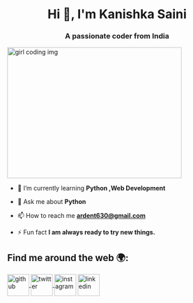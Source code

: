 
<h1 align="center">Hi 👋, I'm Kanishka Saini</h1>
<h3 align="center">A passionate coder from India</h3>
<img align="center" src="https://miro.medium.com/max/1600/0*K2WLMTExLyida7OR.gif" width="400" height="300" alt="girl coding img" >



- 🌱 I’m currently learning **Python ,Web Development**

- 💬 Ask me about **Python**

- 📫 How to reach me **ardent630@gmail.com**

- ⚡ Fun fact **I am always ready to try new things.**

## Find me around the web 🌍:

<a href="https://https://github.com/Kanishka-08">  <img align="center" src="https://upload.wikimedia.org/wikipedia/commons/thumb/9/91/Octicons-mark-github.svg/2048px-Octicons-mark-github.svg.png" width="50" height="50" alt="github"> </a>
<a href="https://https://twitter.com/Ardent_630">  <img align="center" src="https://assets.stickpng.com/thumbs/580b57fcd9996e24bc43c53e.png" width="50" height="50" alt="twitter"> </a>
<a href="https://https://www.instagram.com/ka.nishka6020//"><img align="center" src="https://assets.stickpng.com/images/580b57fcd9996e24bc43c521.png" width="50" height="50" alt="instagram"></img></a>
<a href="https://https://www.linkedin.com/in/kanishka-saini-ks04/"><img align="center" src="https://logos-world.net/wp-content/uploads/2020/04/Linkedin-Logo.png" width="50" height="50" alt="linkedin"></a>

